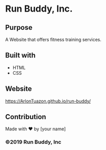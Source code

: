 # Run Buddy, Inc.

## Purpose
A Website that offers fitness training services.

## Built with
* HTML
* CSS

## Website
https://ArlonTuazon.github.io/run-buddy/

## Contribution
Made with ❤️ by [your name]

### ©️2019 Run Buddy, Inc 
